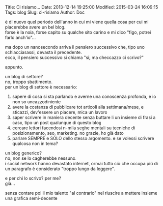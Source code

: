 Title: Ci risiamo...
Date: 2013-12-14 19:25:00
Modified: 2015-03-24 16:09:15
Tags: blog
Slug: ci-risiamo
Author: Doc

è di nuovo quel periodo dell'anno in cui mi viene quella cosa per cui mi
piacerebbe avere un bel blog.  
forse è la noia, forse capito su qualche sito carino e mi dico "figo,
potrei farlo anch'io"...

ma dopo un nanosecondo arriva il pensiero successivo che, tipo uno
schiacciasassi, devasta il precedente.  
ecco, il pensiero successivo si chiama "si, ma checcazzo ci scrivo?"

appunto.

un blog di settore?  
no, troppo sbattimento.  
per un blog di settore è necessario:  
1) sapere di cosa si sta parlando e averne una conoscenza profonda, e
io non so uncazzodiniente  
2) avere la costanza di pubblicare tot articoli alla settimana/mese, e
sticazzi, dev'essere un piacere, mica un lavoro  
3) saper scrivere in maniera decente senza buttare li un insieme di
frasi a caso, tipo un post qualunque di questo blog  
4) cercare lettori facendosi n-mila seghe mentali su tecniche di
posizionamento, seo, marketing. no grazie, ho già dato  
5) parlare SEMPRE e SOLO dello stesso argomento. e se volessi scrivere
qualcosa non in tema?

un blog generico?  
no, non se lo cagherebbe nessuno.  
i social network hanno devastato internet, ormai tutto ciò che occupa
più di un paragrafo è considerato "troppo lungo da leggere".

e per chi lo scrivo? per me?  
già...

senza contare poi il mio talento "al contrario" nel riuscire a mettere
insieme una grafica semi-decente
